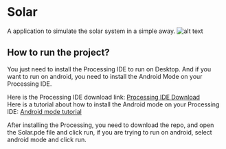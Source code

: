# Solar
A application to simulate the solar system in a simple away.
![alt text](https://i.imgur.com/tqDIWD6.jpg)

## How to run the project?
You just need to install the Processing IDE to run on Desktop.
And if you want to run on android, you need to install the Android Mode on your Processing IDE.

Here is the Processing IDE download link: [Processing IDE Download](https://processing.org/download/)<br>
Here is a tutorial about how to install the Android mode on your Processing IDE: [Android mode tutorial](https://android.processing.org/install.html)<br>

After installing the Processing, you need to download the repo, and open the Solar.pde file and click run, if you are trying to run on android, select android mode and click run.
